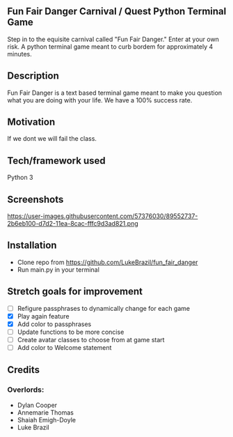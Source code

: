 ## Fun Fair Danger Carnival / Quest Python Terminal Game
Step in to the equisite carnival called "Fun Fair Danger." Enter at your own risk. A python terminal game meant to curb bordem for approximately 4 minutes.
## Description
Fun Fair Danger is a text based terminal game meant to make you question what you are doing with your life. We have a 100% success rate. 

## Motivation
If we dont we will fail the class.

## Tech/framework used
Python 3

## Screenshots
https://user-images.githubusercontent.com/57376030/89552737-2b6eb100-d7d2-11ea-8cac-fffc9d3ad821.png

## Installation
* Clone repo from https://github.com/LukeBrazil/fun_fair_danger
* Run main.py in your terminal

## Stretch goals for improvement
- [ ] Refigure passphrases to dynamically change for each game
- [x] Play again feature
- [x] Add color to passphrases
- [ ] Update functions to be more concise
- [ ] Create avatar classes to choose from at game start 
- [ ] Add color to Welcome statement

## Credits
### Overlords:
* Dylan Cooper
* Annemarie Thomas
* Shaiah Emigh-Doyle
* Luke Brazil
